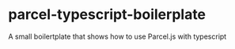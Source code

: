 # parcel-typescript-boilerplate
A small boilertplate that shows how to use Parcel.js with typescript
